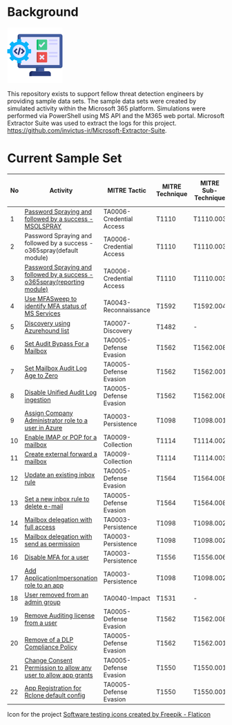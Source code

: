 # Background
<div class="clear"></div>
<div class="pull-right"><img src="https://raw.githubusercontent.com/blueteam0ps/det-eng-samples/8ccc69bf3ce335447c7a7dc96c17ba8939207896/testing.png" /></div>

This repository exists to support fellow threat detection engineers by providing sample data sets. The sample data sets were created by simulated activity within the Microsoft 365 platform. Simulations were performed via PowerShell using MS API and the M365 web portal. Microsoft Extractor Suite was used to extract the logs for this project. https://github.com/invictus-ir/Microsoft-Extractor-Suite.

# Current Sample Set
                    
No  | Activity | MITRE Tactic | MITRE Technique | MITRE Sub-Technique| Source |  Atomic Red Team Test
-------------  | ------------- |-------------|-------------|-------------|-------------|-------------|
1  | [Password Spraying and followed by a success - MSOLSPRAY](https://raw.githubusercontent.com/blueteam0ps/det-eng-samples/main/dataset/t1110.003_msolspraywithsuccess_1.csv) | TA0006-Credential Access |T1110 | T1110.003| AzureActiveDirectoryStsLogon |
2  | Password Spraying and followed by a success - o365spray(default module) | TA0006-Credential Access | T1110 | T1110.003 | AzureActiveDirectoryStsLogon | 
3  | [Password Spraying and followed by a success - o365spray(reporting module)](https://raw.githubusercontent.com/blueteam0ps/det-eng-samples/main/dataset/t1110.003_o365spray_reporting.csv) | TA0006-Credential Access | T1110 | T1110.003 | AzureActiveDirectoryStsLogon |
4  | [Use MFASweep to identify MFA status of MS Services](https://raw.githubusercontent.com/blueteam0ps/det-eng-samples/main/dataset/t1592.004_mfa_sweep.csv)| TA0043-Reconnaissance | T1592 | T1592.004 | AzureActiveDirectoryStsLogon ||
5  | [Discovery using Azurehound list](https://raw.githubusercontent.com/blueteam0ps/det-eng-samples/main/dataset/t1482_azurehound_list.csv) | TA0007-Discovery | T1482 | - | AzureActiveDirectoryStsLogon | |
6  | [Set Audit Bypass For a Mailbox](https://raw.githubusercontent.com/blueteam0ps/det-eng-samples/main/dataset/t1562-Set-MailboxAuditBypassAssociation.json) | TA0005-Defense Evasion | T1562 | T1562.008 | ExchangeAdmin | |
7  | [Set Mailbox Audit Log Age to Zero](https://raw.githubusercontent.com/blueteam0ps/det-eng-samples/main/dataset/t1562_Set-Mailbox-AuditLogAgeLimitoZero.json)  | TA0005-Defense Evasion | T1562 | T1562.001 | ExchangeAdmin | |
8  | [Disable Unified Audit Log ingestion](https://raw.githubusercontent.com/blueteam0ps/det-eng-samples/main/dataset/t1562-UnifiedAuditlogIngestion-Stopped.json) | TA0005-Defense Evasion | T1562 | T1562.008 | ExchangeAdmin | |
9  | [Assign Company Administrator role to a user in Azure](https://raw.githubusercontent.com/blueteam0ps/det-eng-samples/main/dataset/t1098.001_Add%20a%20user%20to%20company%20administrator%20role.csv) | TA0003-Persistence | T1098 | T1098.001 | Azure Active Directory | |
10 | [Enable IMAP or POP for a mailbox](https://raw.githubusercontent.com/blueteam0ps/det-eng-samples/main/dataset/t1114.002_Enable_POP_IMAP_OWA.csv) | TA0009-Collection | T1114| T1114.002 | ExchangeAdmin | |
11 | [Create external forward a mailbox](https://raw.githubusercontent.com/blueteam0ps/det-eng-samples/main/dataset/t1114_Set-Mailbox-ForwardSMTPAddress.csv) | TA0009-Collection | T1114 | T1114.003 | ExchangeAdmin | 
12 | [Update an existing inbox rule](https://raw.githubusercontent.com/blueteam0ps/det-eng-samples/main/dataset/t1564.008_Update%20existing%20mailbox%20rule%20using%20Set-InboxRule.csv) | TA0005-Defense Evasion | T1564 | T1564.008 | ExchangeAdmin | 
13 | [Set a new inbox rule to delete e-mail](https://raw.githubusercontent.com/blueteam0ps/det-eng-samples/main/dataset/t1564.008_New%20inbox%20rule%20to%20delete%20email.csv) | TA0005-Defense Evasion | T1564 | T1564.008 | ExchangeAdmin | 
14 | [Mailbox delegation with full access](https://raw.githubusercontent.com/blueteam0ps/det-eng-samples/main/dataset/t1098.002_Mail%20Account%20Delegation%20full%20access%20permissions.csv) | TA0003-Persistence | T1098 | T1098.002 | ExchangeAdmin | 
15 | [Mailbox delegation with send as permission](https://raw.githubusercontent.com/blueteam0ps/det-eng-samples/main/dataset/t1098.002_Mail%20account%20delegation-SendAs%20permission.csv) | TA0003-Persistence | T1098 | T1098.002 | ExchangeAdmin | 
16 | [Disable MFA for a user](https://raw.githubusercontent.com/blueteam0ps/det-eng-samples/main/dataset/t1556_Disable%20_Strong_Authentication.json) | TA0003-Persistence | T1556 | T1556.006 | Azure Active Directory | 
17 | [Add ApplicationImpersonation role to an app](https://raw.githubusercontent.com/blueteam0ps/det-eng-samples/main/dataset/t1098.002_ApplicationImpersonation.csv) | TA0003-Persistence | T1098 | T1098.002 | ExchangeAdmin | 
18 | [User removed from an admin group](https://raw.githubusercontent.com/blueteam0ps/det-eng-samples/main/dataset/t1531_Remove-Admin%20members%20from%20a%20group.csv) | TA0040-Impact | T1531 | - | Azure Active Directory | 
19 | [Remove Auditing license from a user](https://raw.githubusercontent.com/blueteam0ps/det-eng-samples/main/dataset/t1562.008_Advanced%20Auditing%20policy%20removed%20from%20a%20user.csv) | TA0005-Defense Evasion | T1562 | T1562.008 | Azure Active Directory |
20 | [Remove of a DLP Compliance Policy](https://raw.githubusercontent.com/blueteam0ps/det-eng-samples/main/dataset/t1562.001_Remove-DlpCompliancePolicy.csv) | TA0005-Defense Evasion | T1562 | T1562.001 | Security Compliance Center | 
21 | [Change Consent Permission to allow any user to allow app grants](https://raw.githubusercontent.com/blueteam0ps/det-eng-samples/main/dataset/t1550.001_Allusers_consent_to_grant_permission_granted.json) | TA0005-Defense Evasion | T1550 | T1550.001 | Azure Active Directory | 
22 | [App Registration for Rclone default config](https://raw.githubusercontent.com/blueteam0ps/det-eng-samples/main/dataset/t1550.001_default_rclone_app_registration.json) | TA0005-Defense Evasion | T1550 | T1550.001 | Azure Active Directory | 


Icon for the project
<a href="https://www.flaticon.com/free-icons/software-testing" title="software testing icons">Software testing icons created by Freepik - Flaticon</a>
